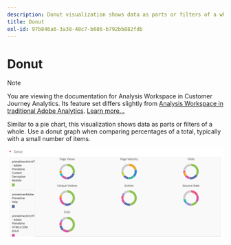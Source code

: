 ```yaml
---
description: Donut visualization shows data as parts or filters of a whole.
title: Donut
exl-id: 97b846a6-3a38-48c7-b686-b792bb882fdb
---
```

# Donut

>[!NOTE]
>
>You are viewing the documentation for Analysis Workspace in Customer Journey Analytics. Its feature set differs slightly from [Analysis Workspace in traditional Adobe Analytics](https://experienceleague.adobe.com/docs/analytics/analyze/analysis-workspace/home.html). [Learn more...](/help/getting-started/cja-aa.md)

Similar to a pie chart, this visualization shows data as parts or filters of a whole. Use a donut graph when comparing percentages of a total, typically with a small number of items.

![](assets/donut.png)
